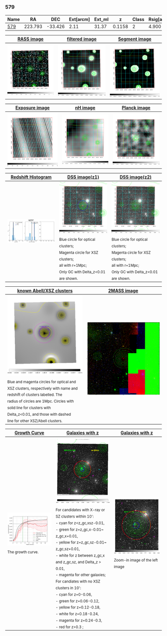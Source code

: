 <div STYLE="page-break-after: always;"></div>

### 579

|Name          |RA          |DEC      | Ext[arcm] | Ext_ml | z    | Class| Rsig[arcmin] | CRsig[c/s] | CR500[c/s] | R500[Mpc] |L500[erg/s]|F500[erg/s/cm^2]| M500[Msun]|Tx[keV]|beta|GC(XSZ,Delta_z<0.01)| GC(OPT,Delta_z<0.01)|GC|alias|
|--------------|------------|------------|---|---|-----------|--------|------|------|----|----|----|----|----|----|----|----|----|----|---|
|[579](script/579.md)     | 223.793       | -33.426       | 2.11    | 31.37   | 0.1158 | 2   | 4.900 |0.148 |0.161 |0.921 |9.887e+43 |2.848e-12 |2.483e+14 |3.891 |3.000 |MCXC, |Wen, |MCXC, |k237|

|[RASS image](../image/579/579_img.pdf)|[filtered image](../image/579/579_fil.pdf)|[Segment image](../image/579/579_seg.pdf)|
|-------------------|--------------------|-------------------|
| <img src="../image/579/579_img.png" width="300">  | <img src="../image/579/579_fil.png" width="300">   | <img src="../image/579/579_seg.png" width="300">  |

|[Exposure image](../image/579/579_mex.pdf)| [nH image](../image/579/579_nh.pdf)| [Planck image](../image/579/579_p.pdf)|
|-------------------|--------------------|-------------------|
|<img src="../image/579/579_mex.png" width="300">   | <img src="../image/579/579_nh.png" width="300">    | <img src="../image/579/579_p.png" width="300"> |

|[Redshift Histogram](../image/579/579_zg.pdf) | [DSS image(z1)](../image/579/579_dss_z1.pdf)      |  [DSS image(z2)](../image/579/579_dss_z2.pdf)    |
|-------------------|--------------------|-------------------|
|<img src="../image/579/579_zg.png" width="300"> |<img src="../image/579/579_dss_z1.png" width="300"> <sub><br>Blue circle for optical clusters; <br>Magenta circle for XSZ clusters; <br>all with r=1Mpc; <br>Only GC with Delta_z<0.01 are shown. </sub>| <img src="../image/579/579_dss_z2.png" width="300"><sub><br>Blue circle for optical clusters; <br>Magenta circle for XSZ clusters; <br>all with r=1Mpc; <br>Only GC with Delta_z<0.01 are shown. </sub> |

|[known Abell/XSZ clusters](../image/579/579_m.pdf) | [2MASS image](../image/579/579_2mass.pdf)      |
|-------------------|-------------------|
|<img src=../image/579/579_m.png width="300"> <sub><br>Blue and magenta circles for optical and <br>XSZ clusters, respectively with name and <br>redshift of clusters labelled. The <br>radius of circles are 1Mpc. Circles with <br>solid line for clusters with <br>Delta_z<0.01, and those with dashed <br>line for other XSZ/Abell clusters.        </sub>|<img src="../image/579/579_2mass.png" width="300">  |

|[Growth Curve](../image/579/579_gca_all.png) |[Galaxies with z](../image/579/579_opt_ned.pdf) |[Galaxies with z](../image/579/579_opt_ned_zoom.pdf) |
|-------------------|-------------------|-------------------|
| <img src="../image/579/579_gca_all.png" width="300"> <sub><br>The growth curve.</sub>| <img src=../image/579/579_opt_ned.png width="300"> <br><sub> For candidates with X-ray or SZ clusters within 10': <br> - cyan for z<z_gc,xsz-0.01, <br> - green for z=z_gc,x-0.01~ z_gc,x+0.01, <br> - yellow for z=z_gc,sz-0.01~ z_gc,sz+0.01, <br> - white for z between z_gc,x and z_gc,sz, and Delta_z > 0.01, <br> - magenta for other galaxies; <br>For candiates with no XSZ clusters in 10': <br> - cyan for z=0-0.06, <br> - green for z=0.06-0.12, <br> - yellow for z=0.12-0.18, <br> - white for z=0.18-0.24, <br> - magenta for z=0.24-0.3, <br> - red for z>0.3 ;  </sub>|<img src=../image/579/579_opt_ned_zoom.png width="300">  <br><sub> Zoom-in image of the left image</sub>|




